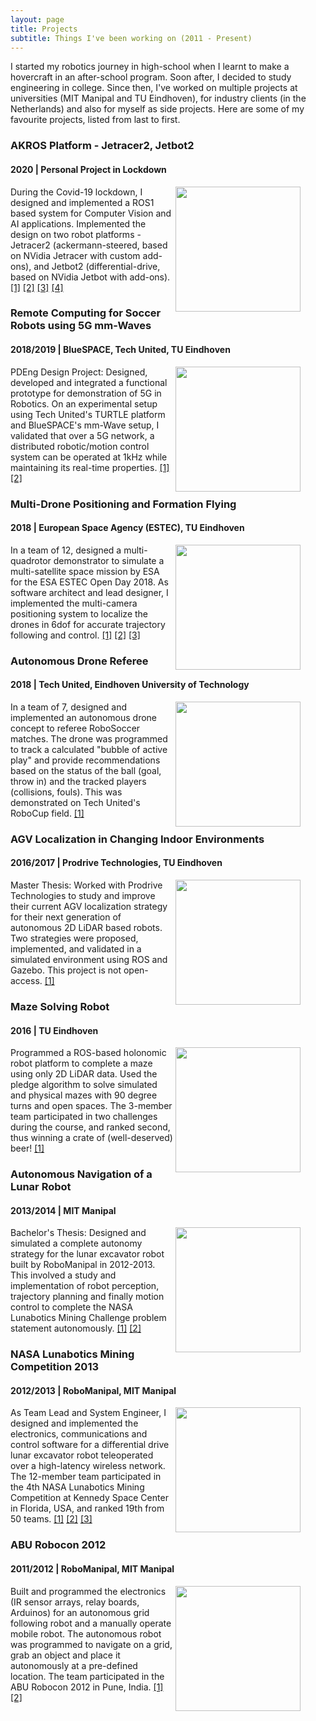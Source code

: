 ```yaml
---
layout: page
title: Projects
subtitle: Things I've been working on (2011 - Present)
---
```


I started my robotics journey in high-school when I learnt to make a hovercraft in an after-school program. Soon after, I decided to study engineering in college. Since then, I've worked on multiple projects at universities (MIT Manipal and TU Eindhoven), for industry clients (in the Netherlands) and also for myself as side projects. Here are some of my favourite projects, listed from last to first. 

### AKROS Platform - Jetracer2, Jetbot2
#### 2020 | Personal Project in Lockdown

<figure class="aligncenter">
	<img align="right" width="200" height="200" src="https://adityakamath.github.com/assets/img/jetbot_2.png" />
</figure>

During the Covid-19 lockdown, I designed and implemented a ROS1 based system for Computer Vision and AI applications. Implemented the design on two robot platforms - Jetracer2 (ackermann-steered, based on NVidia Jetracer with custom add-ons), and Jetbot2 (differential-drive, based on NVidia Jetbot with add-ons). [[1]](https://github.com/adityakamath?tab=repositories) [[2]](https://github.com/dusty-nv/jetson-inference) [[3]](https://github.com/dusty-nv/jetbot_ros) [[4]](https://github.com/NVIDIA-AI-IOT/jetracer)

### Remote Computing for Soccer Robots using 5G mm-Waves
#### 2018/2019 | BlueSPACE, Tech United, TU Eindhoven

<figure class="aligncenter">
	<img align="right" width="200" height="200" src="https://adityakamath.github.com/assets/img/pdeng_thesis.png" />
</figure>

PDEng Design Project: Designed, developed and integrated a functional prototype for demonstration of 5G in Robotics. On an experimental setup using Tech United's TURTLE platform and BlueSPACE's mm-Wave setup, I validated that over a 5G network, a distributed robotic/motion control system can be operated at 1kHz while maintaining its real-time properties. [[1]](https://research.tue.nl/nl/publications/enabling-remote-computation-for-soccer-robots-using-5g-mm-waves-d) [[2]](https://zenodo.org/record/3519223#.X8ko9WhKhPY)

### Multi-Drone Positioning and Formation Flying
#### 2018 | European Space Agency (ESTEC), TU Eindhoven

<figure class="aligncenter">
	<img align="right" width="200" height="200" src="https://adityakamath.github.com/assets/img/formation_flying.png" />
</figure>

In a team of 12, designed a multi-quadrotor demonstrator to simulate a multi-satellite space mission by ESA for the ESA ESTEC Open Day 2018. As software architect and lead designer, I implemented the multi-camera positioning system to localize the drones in 6dof for accurate trajectory following and control. [[1]](https://www.tue.nl/en/research/aiming-at-the-sun-with-flying-drones/) [[2]](https://www.4tu.nl/sai/en/valorisation/PDEng%20trainees%20working%20on%20new%20ESA%20space%20missions/) [[3]](https://www.hannovermesse.de/product/pdeng-demonstrator-with-drones/229789/K988717)

### Autonomous Drone Referee
#### 2018 | Tech United, Eindhoven University of Technology

<figure class="aligncenter">
	<img align="right" width="200" height="200" src="https://adityakamath.github.com/assets/img/drone_referee.png" />
</figure>

In a team of 7, designed and implemented an autonomous drone concept to referee RoboSoccer matches. The drone was programmed to track a calculated "bubble of active play" and provide recommendations based on the status of the ball (goal, throw in) and the tracked players (collisions, fouls). This was demonstrated on Tech United's RoboCup field. [[1]](http://cstwiki.wtb.tue.nl/index.php?title=Drone_Referee_-_MSD_2017/18)

### AGV Localization in Changing Indoor Environments
#### 2016/2017 | Prodrive Technologies, TU Eindhoven

<figure class="aligncenter">
	<img align="right" width="200" height="200" src="https://adityakamath.github.com/assets/img/master_thesis.png" />
</figure>

Master Thesis: Worked with Prodrive Technologies to study and improve their current AGV localization strategy for their next generation of autonomous 2D LiDAR based robots. Two strategies were proposed, implemented, and validated in a simulated environment using ROS and Gazebo. This project is not open-access. [[1]](https://research.tue.nl/nl/studentTheses/a-study-of-mobile-robot-localization-in-changing-indoor-environme)

### Maze Solving Robot
#### 2016 | TU Eindhoven

<figure class="aligncenter">
	<img align="right" width="200" height="200" src="https://adityakamath.github.com/assets/img/embedded_motion_control.png" />
</figure>

Programmed a ROS-based holonomic robot platform to complete a maze using only 2D LiDAR data. Used the pledge algorithm to solve simulated and physical mazes with 90 degree turns and open spaces. The 3-member team participated in two challenges during the course, and ranked second, thus winning a crate of (well-deserved) beer! [[1]](http://cstwiki.wtb.tue.nl/index.php?title=Embedded_Motion_Control_2016)

### Autonomous Navigation of a Lunar Robot
#### 2013/2014 | MIT Manipal

<figure class="aligncenter">
	<img align="right" width="200" height="200" src="https://adityakamath.github.com/assets/img/bachelor_thesis.png" />
</figure>

Bachelor's Thesis: Designed and simulated a complete autonomy strategy for the lunar excavator robot built by RoboManipal in 2012-2013. This involved a study and implementation of robot perception, trajectory planning and finally motion control to complete the NASA Lunabotics Mining Challenge problem statement autonomously. [[1]](https://issuu.com/impactjournals/docs/1._eng-autonomous_navigation_of_a_l) [[2]](http://oaji.net/articles/2014/489-1409643664.pdf)

### NASA Lunabotics Mining Competition 2013
#### 2012/2013 | RoboManipal, MIT Manipal

<figure class="aligncenter">
	<img align="right" width="200" height="200" src="https://adityakamath.github.com/assets/img/nasa_lunabotics.png" />
</figure>

As Team Lead and System Engineer, I designed and implemented the electronics, communications and control software for a differential drive lunar excavator robot teleoperated over a high-latency wireless network. The 12-member team participated in the 4th NASA Lunabotics Mining Competition at Kennedy Space Center in Florida, USA, and ranked 19th from 50 teams. [[1]](https://robomanipal.wordpress.com/) [[2]](https://robomanipal.com/) [[3]](https://forums.ni.com/t5/Academics-Documents/Telerobotic-Lunar-Excavator-RMX-13/ta-p/3520498?profile.language=en)


### ABU Robocon 2012
#### 2011/2012 | RoboManipal, MIT Manipal

<figure class="aligncenter">
	<img align="right" width="200" height="200" src="https://adityakamath.github.com/assets/img/abu_robocon.png" />
</figure>

Built and programmed the electronics (IR sensor arrays, relay boards, Arduinos) for an autonomous grid following robot and a manually operate mobile robot. The autonomous robot was programmed to navigate on a grid, grab an object and place it autonomously at a pre-defined location. The team participated in the ABU Robocon 2012 in Pune, India. [[1]](https://robomanipal.wordpress.com/) [[2]](https://robomanipal.com/)
